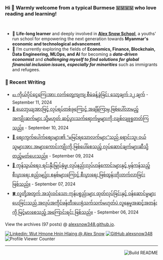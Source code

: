 ### Hi 👋 Warmly welcome from a typical Burmese 🇲🇲🇲🇲 who love reading and learning! 
<br>

- 🔭 **Life-long learner** and deeply involved in [**Alex Snow School**](https://www.alexsnowschool.org/), a youths' run school for empowering the next generation towards **Myanmar's economic and technological advancement**. 
- 🌱 I’m currently exploring the fields of **Economics, Finance, Blockchain, Data Engineering, MLOps, and AI** for becoming a **_data-driven economist_** and  **_challenging myself  to find solutions for global financial inclusion issues, especially for minorities_** such as immigrants and refugees.

### 📝 Recent Writing

<!-- writing starts -->
* [💶 ကိုယ်ပိုင်ငွေကြေးအား လက်တွေ့ကျကျ စီမံခန့်ခွဲခြင်း သော့ချက် ၁၂ ချက်](https://alexsnow348.github.io/2024/09/11/journeytofinancialfreedom/) - September 11, 2024
* [🌼 ယေဘုယျအားဖြင့် လုပ်ရပ်တစ်ခုကြောင့် အချိန်ကြာမှ ဖြစ်ပေါ်လာမည့် အကျိုးဆက်များ သို့မဟုတ် ဆင့်ပွားသက်ရောက်မှုများကို လျစ်လျူရှုတတ်ကြသည်။](https://alexsnow348.github.io/2024/09/10/journeytofinancialfreedom/) - September 10, 2024
* [🫶 စျေးကွက်ပေါက်စျေးများ၏ “မမြင်ရသောလက်များ”သည် ရောင်းသူ၊ ဝယ်သူများအား အများကောင်းကျိုးကို ဖြစ်ပေါ်စေသည့် လုပ်ဆောင်ချက်များဆီသို့ တည့်မတ်ပေးသည်။](https://alexsnow348.github.io/2024/09/09/journeytofinancialfreedom/) - September 09, 2024
* [🌿 ကုန်သွယ်ရေး၊ ရင်းနှီးမြှုပ်နှံမှု၊ လုပ်နည်းလုပ်ဟန်ကောင်းများနှင့် မှန်ကန်သည့် စီးပွားရေး စည်းမျဥ်း၊ စနစ်များကြောင့် စီးပွားရေး ဖြစ်ထွန်းတိုးတက်လာခြင်းဖြစ်သည်။](https://alexsnow348.github.io/2024/09/07/journeytofinancialfreedom/) - September 07, 2024
* [🍀 လူတို့အတွက် အသုံးဝင်သော ကုန်ပစ္စည်းများ ထုတ်လုပ်ခြင်းနှင့် ဝန်ဆောင်မှုများ ပေးခြင်းသည် အလုပ်အကိုင်ဖန်တီးပေးရုံသက်သက်မဟုတ်ပဲ လူနေမှုအဆင့်အတန်းကို မြင့်မားစေသည့် အကြောင်းရင်း ဖြစ်သည်။](https://alexsnow348.github.io/2024/09/06/journeytofinancialfreedom/) - September 06, 2024
<!-- writing ends -->

View the archives (<!-- writing_count starts -->97<!-- writing_count ends --> posts) @ [alexsnow348.github.io](https://alexsnow348.github.io/blog/).


[![Linkedin: Wut Hmone Hnin Hlaing @ Alex Snow](https://img.shields.io/badge/-AlexSnow-blue?style=flat-square&logo=Linkedin&logoColor=white&link=https://www.linkedin.com/in/wuthmonehninhlaing/)](https://www.linkedin.com/in/wuthmonehninhlaing/)
[![GitHub alexsnow348](https://img.shields.io/github/followers/alexsnow348?label=follow&style=social)](https://cdn.jsdelivr.net/npm/simple-icons@v3/icons/github.svg)
![Profile Viewer Counter](https://komarev.com/ghpvc/?username=alexsnow348&color=brightgreen)

---
<a href="https://github.com/alexsnow348/alexsnow348/actions"><img src="https://github.com/alexsnow348/alexsnow348/workflows/Build_README/badge.svg" align="right" alt="Build README"></a>